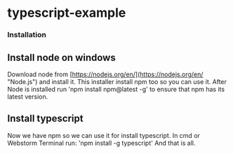 # typescript-example

### Installation
## Install node on windows
Download node from [https://nodejs.org/en/](https://nodejs.org/en/ "Node.js") and install it. This installer install npm
too so you can use it.
After Node is installed run
'npm install npm@latest -g'
to ensure that npm has its latest version.

## Install typescript
Now we have npm so we can use it for install typescript. In cmd or Webstorm Terminal run:
'npm install -g typescript'
And that is all.